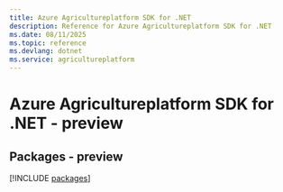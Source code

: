 ```yaml
---
title: Azure Agricultureplatform SDK for .NET
description: Reference for Azure Agricultureplatform SDK for .NET
ms.date: 08/11/2025
ms.topic: reference
ms.devlang: dotnet
ms.service: agricultureplatform
---
```

# Azure Agricultureplatform SDK for .NET - preview
## Packages - preview
[!INCLUDE [packages](agricultureplatform-index.md)]